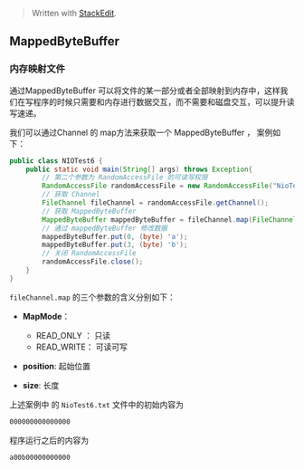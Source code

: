 


> Written with [StackEdit](https://stackedit.io/).
## MappedByteBuffer

### 内存映射文件
通过MappedByteBuffer 可以将文件的某一部分或者全部映射到内存中，这样我们在写程序的时候只需要和内存进行数据交互，而不需要和磁盘交互，可以提升读写速递。

我们可以通过Channel 的 map方法来获取一个 MappedByteBuffer ， 案例如下：

```java
public class NIOTest6 {  
    public static void main(String[] args) throws Exception{
	    // 第二个参数为 RandomAccessFile 的可读写权限
        RandomAccessFile randomAccessFile = new RandomAccessFile("NioTest6.txt", "rw");  
        // 获取 Channel
        FileChannel fileChannel = randomAccessFile.getChannel();  
        // 获取 MappedByteBuffer
        MappedByteBuffer mappedByteBuffer = fileChannel.map(FileChannel.MapMode.READ_WRITE, 0, 5);  
		// 通过 mappedByteBuffer 修改数据
        mappedByteBuffer.put(0, (byte) 'a');  
        mappedByteBuffer.put(3, (byte) 'b');  
		// 关闭 RandomAccessFile
        randomAccessFile.close();  
    }  
}
```

 `fileChannel.map` 的三个参数的含义分别如下：
 -  **MapMode**： 
	 - READ_ONLY ： 只读
	 - READ_WRITE： 可读可写
	 
  - **position**: 起始位置
  
  - **size**: 长度

上述案例中 的 `NioTest6.txt` 文件中的初始内容为
```txt
000000000000000
```
程序运行之后的内容为
```txt
a00b00000000000
```
<!--stackedit_data:
eyJoaXN0b3J5IjpbMTU5NzgwNjc5Niw2MjYwOTQ4OTZdfQ==
-->